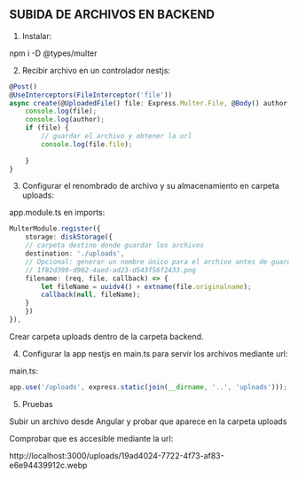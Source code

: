 
## SUBIDA DE ARCHIVOS EN BACKEND

1. Instalar:

npm i -D @types/multer

2. Recibir archivo en un controlador nestjs:

```typescript
@Post()
@UseInterceptors(FileInterceptor('file'))
async create(@UploadedFile() file: Express.Multer.File, @Body() author: Author) {
    console.log(file);
    console.log(author);
    if (file) {
        // guardar el archivo y obtener la url
        console.log(file.file);
        
    }
}
```

3. Configurar el renombrado de archivo y su almacenamiento en carpeta uploads:

app.module.ts en imports:

```typescript
MulterModule.register({
    storage: diskStorage({
    // carpeta destino donde guardar los archivos
    destination: './uploads',
    // Opcional: generar un nombre único para el archivo antes de guardarlo:
    // 1f82d390-d902-4aed-ad23-d543f56f2433.png
    filename: (req, file, callback) => {
        let fileName = uuidv4() + extname(file.originalname);
        callback(null, fileName);
    }
    })
}),
```

Crear carpeta uploads dentro de la carpeta backend.

4. Configurar la app nestjs en main.ts para servir los archivos mediante url:

main.ts:

```typescript
app.use('/uploads', express.static(join(__dirname, '..', 'uploads')));
```

5. Pruebas

Subir un archivo desde Angular y probar que aparece en la carpeta uploads

Comprobar que es accesible mediante la url:

http://localhost:3000/uploads/19ad4024-7722-4f73-af83-e6e94439912c.webp